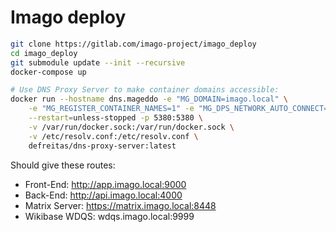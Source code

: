# Imago deploy

```bash
git clone https://gitlab.com/imago-project/imago_deploy
cd imago_deploy
git submodule update --init --recursive
docker-compose up

# Use DNS Proxy Server to make container domains accessible:
docker run --hostname dns.mageddo -e "MG_DOMAIN=imago.local" \
    -e "MG_REGISTER_CONTAINER_NAMES=1" -e "MG_DPS_NETWORK_AUTO_CONNECT=1"\
    --restart=unless-stopped -p 5380:5380 \
    -v /var/run/docker.sock:/var/run/docker.sock \
    -v /etc/resolv.conf:/etc/resolv.conf \
    defreitas/dns-proxy-server:latest
```

Should give these routes:
- Front-End: http://app.imago.local:9000
- Back-End: http://api.imago.local:4000
- Matrix Server: https://matrix.imago.local:8448
- Wikibase WDQS: wdqs.imago.local:9999
<!-- - Neo4J Dashboard: http://neo4j.imago.local:7474 -->

